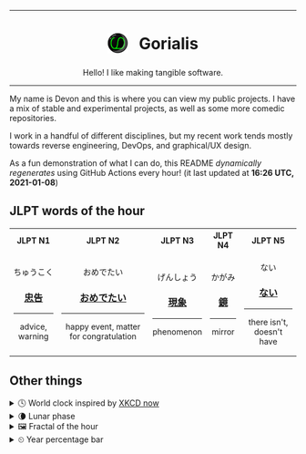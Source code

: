 ***

<h1 align="center">
<sub>
    <img src="readme/resources/avatar.png" height="36">
</sub>
&nbsp;
Gorialis
</h1>
<p align="center">
Hello! I like making tangible software.
</p>

***

My name is Devon and this is where you can view my public projects. I have a mix of stable and experimental projects, as well as some more comedic repositories.

I work in a handful of different disciplines, but my recent work tends mostly towards reverse engineering, DevOps, and graphical/UX design.

As a fun demonstration of what I can do, this README *dynamically regenerates* using GitHub Actions every hour! (it last updated at **16:26 UTC, 2021-01-08**)

<h2>JLPT words of the hour</h2>
<table>
    <tr>
        <th>JLPT N1</th>
        <th>JLPT N2</th>
        <th>JLPT N3</th>
        <th>JLPT N4</th>
        <th>JLPT N5</th>
    </tr>
    <tr>
        <td>
            <p align="center">ちゅうこく</p>
            <h3 align="center"><b><a href="https://jisho.org/search/%E5%BF%A0%E5%91%8A">忠告</a></b></h3>
            <hr>
            <p align="center">advice,<wbr> warning</p>
        </td>
        <td>
            <p align="center">おめでたい</p>
            <h3 align="center"><b><a href="https://jisho.org/search/%E3%81%8A%E3%82%81%E3%81%A7%E3%81%9F%E3%81%84">おめでたい</a></b></h3>
            <hr>
            <p align="center">happy event,<wbr> matter for congratulation</p>
        </td>
        <td>
            <p align="center">げんしょう</p>
            <h3 align="center"><b><a href="https://jisho.org/search/%E7%8F%BE%E8%B1%A1">現象</a></b></h3>
            <hr>
            <p align="center">phenomenon</p>
        </td>
        <td>
            <p align="center">かがみ</p>
            <h3 align="center"><b><a href="https://jisho.org/search/%E9%8F%A1">鏡</a></b></h3>
            <hr>
            <p align="center">mirror</p>
        </td>
        <td>
            <p align="center">ない</p>
            <h3 align="center"><b><a href="https://jisho.org/search/%E3%81%AA%E3%81%84">ない</a></b></h3>
            <hr>
            <p align="center">there isn't,<wbr> doesn't have</p>
        </td>
    </tr>
</table>

<h2>Other things</h2>
<details>
<summary>🕓  World clock inspired by <a href="https://xkcd.com/now">XKCD now</a></summary>

> <img src="generated/now.png" width="512">

</details>
<details>
<summary>🌘 Lunar phase</summary>

The moon is approximately 86.72% through its phase (Waning Crescent).

</details>
<details>
<summary>&#x1f5bc; Fractal of the hour</summary>

> <img src="generated/fractal.png" width="512">

</details>
<details>
<summary>&#x23f2; Year percentage bar</summary>
<pre><code>2021 [▁▁▁▁▁▁▁▁▁▁▁▁▁▁▁▁▁▁▁▁] 2.11%</code></pre>
</details>
